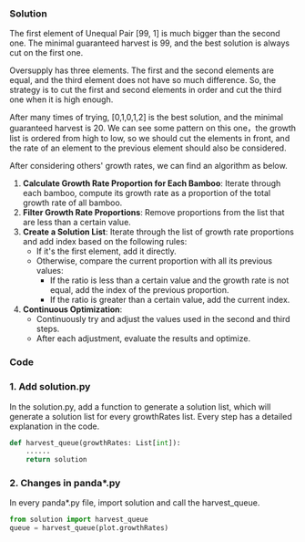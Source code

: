 ### Solution
The first element of Unequal Pair [99, 1] is much bigger than the second one. The minimal guaranteed harvest is 99, and the best solution is always cut on the first one. 

Oversupply has three elements. The first and the second elements are equal, and the third element does not have so much difference. So, the strategy is to cut the first and second elements in order and cut the third one when it is high enough.

After many times of trying, [0,1,0,1,2] is the best solution, and the minimal guaranteed harvest is 20. We can see some pattern on this one，the growth list is ordered from high to low, so we should cut the elements in front, and the rate of an element to the previous element should also be considered.

After considering others' growth rates, we can find an algorithm as below.

1. **Calculate Growth Rate Proportion for Each Bamboo**: Iterate through each bamboo, compute its growth rate as a proportion of the total growth rate of all bamboo.
2. **Filter Growth Rate Proportions**: Remove proportions from the list that are less than a certain value.
3. **Create a Solution List**: Iterate through the list of growth rate proportions and add index based on the following rules:
   - If it's the first element, add it directly.
   - Otherwise, compare the current proportion with all its previous values:
     - If the ratio is less than a certain value and the growth rate is not equal, add the index of the previous proportion.
     - If the ratio is greater than a certain value, add the current index.
4. **Continuous Optimization**:
   - Continuously try and adjust the values used in the second and third steps.
   - After each adjustment, evaluate the results and optimize.

### Code

### 1. Add solution.py
In the solution.py, add a function to generate a solution list, which will generate a solution list for every growthRates list. Every step has a detailed explanation in the code.

```python
def harvest_queue(growthRates: List[int]):
    ......
    return solution
```

### 2. Changes in panda*.py
In every panda*.py file, import solution and call the harvest_queue.

```python
from solution import harvest_queue
queue = harvest_queue(plot.growthRates)
```


